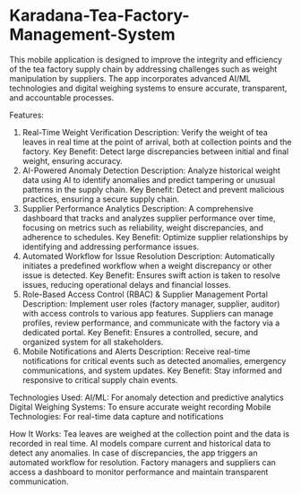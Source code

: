 # Karadana-Tea-Factory-Management-System
This mobile application is designed to improve the integrity and efficiency of the tea factory supply chain by addressing challenges such as weight manipulation by suppliers. The app incorporates advanced AI/ML technologies and digital weighing systems to ensure accurate, transparent, and accountable processes.

Features:
1. Real-Time Weight Verification
Description: Verify the weight of tea leaves in real time at the point of arrival, both at collection points and the factory.
Key Benefit: Detect large discrepancies between initial and final weight, ensuring accuracy.
2. AI-Powered Anomaly Detection
Description: Analyze historical weight data using AI to identify anomalies and predict tampering or unusual patterns in the supply chain.
Key Benefit: Detect and prevent malicious practices, ensuring a secure supply chain.
3. Supplier Performance Analytics
Description: A comprehensive dashboard that tracks and analyzes supplier performance over time, focusing on metrics such as reliability, weight discrepancies, and adherence to schedules.
Key Benefit: Optimize supplier relationships by identifying and addressing performance issues.
4. Automated Workflow for Issue Resolution
Description: Automatically initiates a predefined workflow when a weight discrepancy or other issue is detected.
Key Benefit: Ensures swift action is taken to resolve issues, reducing operational delays and financial losses.
5. Role-Based Access Control (RBAC) & Supplier Management Portal
Description: Implement user roles (factory manager, supplier, auditor) with access controls to various app features. Suppliers can manage profiles, review performance, and communicate with the factory via a dedicated portal.
Key Benefit: Ensures a controlled, secure, and organized system for all stakeholders.
6. Mobile Notifications and Alerts
Description: Receive real-time notifications for critical events such as detected anomalies, emergency communications, and system updates.
Key Benefit: Stay informed and responsive to critical supply chain events.

Technologies Used:
AI/ML: For anomaly detection and predictive analytics
Digital Weighing Systems: To ensure accurate weight recording
Mobile Technologies: For real-time data capture and notifications

How It Works:
Tea leaves are weighed at the collection point and the data is recorded in real time.
AI models compare current and historical data to detect any anomalies.
In case of discrepancies, the app triggers an automated workflow for resolution.
Factory managers and suppliers can access a dashboard to monitor performance and maintain transparent communication.
